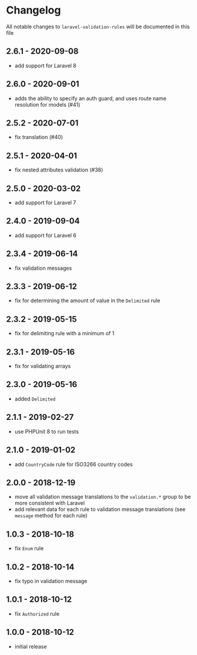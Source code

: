 # Changelog

All notable changes to `laravel-validation-rules` will be documented in this file

## 2.6.1 - 2020-09-08

- add support for Laravel 8

## 2.6.0 - 2020-09-01

- adds the ability to specify an auth guard, and uses route name resolution for models (#41)

## 2.5.2 - 2020-07-01

- fix translation (#40)

## 2.5.1 - 2020-04-01

- fix nested attributes validation (#38)

## 2.5.0 - 2020-03-02

- add support for Laravel 7

## 2.4.0 - 2019-09-04

- add support for Laravel 6

## 2.3.4 - 2019-06-14

- fix validation messages

## 2.3.3 - 2019-06-12

- fix for determining the amount of value in the `Delimited` rule

## 2.3.2 - 2019-05-15

- fix for delimiting rule with a minimum of 1

## 2.3.1 - 2019-05-16

- fix for validating arrays

## 2.3.0 - 2019-05-16

- added `Delimited`

## 2.1.1 - 2019-02-27

- use PHPUnit 8 to run tests

## 2.1.0 - 2019-01-02

- add `CountryCode` rule for ISO3266 country codes

## 2.0.0 - 2018-12-19

- move all validation message translations to the `validation.*` group to be more consistent with Laravel
- add relevant data for each rule to validation message translations (see `message` method for each rule)

## 1.0.3 - 2018-10-18

- fix `Enum` rule

## 1.0.2 - 2018-10-14

- fix typo in validation message

## 1.0.1 - 2018-10-12

- fix `Authorized` rule

## 1.0.0 - 2018-10-12

- initial release
